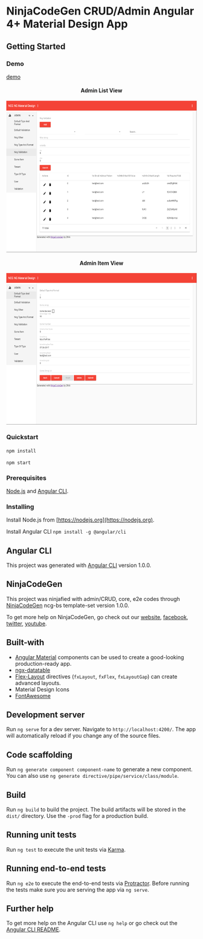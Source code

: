# NinjaCodeGen CRUD/Admin Angular 4+ Material Design App

## Getting Started

### Demo
[demo](http://ncg-crud-ngx-md.github.com)

<div style="text-align: center;">
  <h4>Admin List View</h4>
  <img src="./src/assets/admin-list-view.png" align="center" height="400" width="550" />
</div>

<div style="text-align: center;">
  <h4>Admin Item View</h4>
  <img src="./src/assets/admin-item-view.png" align="center" height="400" width="550" />
</div>

### Quickstart

`npm install`

`npm start`

### Prerequisites
[Node.js](https://nodejs.org) and [Angular CLI](https://github.com/angular/angular-cli).

### Installing
Install Node.js from [https://nodejs.org](https://nodejs.org).

Install Angular CLI `npm install -g @angular/cli`

## Angular CLI
This project was generated with [Angular CLI](https://github.com/angular/angular-cli) version 1.0.0.

## NinjaCodeGen
This project was ninjafied with admin/CRUD, core, e2e codes through [NinjaCodeGen](https://ninjaCodeGen.com) ncg-bs template-set version 1.0.0.
 
To get more help on NinjaCodeGen, go check out our [website](https://ninjaCodeGen.com), [facebook](https://facebook.com/ninjaCodeGen), [twitter](https://twitter.com/ninjaCodeGen), [youtube](https://youtube.com/ninjaCodeGen).

## Built-with
* [Angular Material](http://github.com/angular/material) components can be used to create a good-looking production-ready app.
* [ngx-datatable](https://github.com/swimlane/ngx-datatable)
* [Flex-Layout](http://github.com/angular/flex-layout) directives (`fxLayout`, `fxFlex`, `fxLayoutGap`) can create advanced layouts.
* Material Design Icons
* [FontAwesome](http://fontawesome.io)

## Development server

Run `ng serve` for a dev server. Navigate to `http://localhost:4200/`. The app will automatically reload if you change any of the source files.
 
## Code scaffolding
 
Run `ng generate component component-name` to generate a new component. You can also use `ng generate directive/pipe/service/class/module`.
 
## Build
 
Run `ng build` to build the project. The build artifacts will be stored in the `dist/` directory. Use the `-prod` flag for a production build.
 
## Running unit tests
 
Run `ng test` to execute the unit tests via [Karma](https://karma-runner.github.io).
 
## Running end-to-end tests
 
Run `ng e2e` to execute the end-to-end tests via [Protractor](http://www.protractortest.org/).
Before running the tests make sure you are serving the app via `ng serve`.
 
## Further help
 
To get more help on the Angular CLI use `ng help` or go check out the [Angular CLI README](https://github.com/angular/angular-cli/blob/master/README.md).
